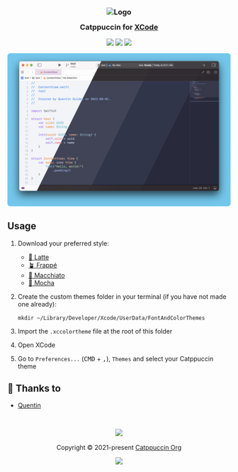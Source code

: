 <h3 align="center">
	<img src="https://raw.githubusercontent.com/catppuccin/catppuccin/main/assets/logos/exports/1544x1544_circle.png" width="100" alt="Logo"/><br/>
	<img src="https://raw.githubusercontent.com/catppuccin/catppuccin/main/assets/misc/transparent.png" height="30" width="0px"/>
	Catppuccin for <a href="https://developer.apple.com/xcode">XCode</a>
	<img src="https://raw.githubusercontent.com/catppuccin/catppuccin/main/assets/misc/transparent.png" height="30" width="0px"/>
</h3>

<p align="center">
	<a href="https://github.com/catppuccin/xcode/stargazers"><img src="https://img.shields.io/github/stars/catppuccin/xcode?colorA=363a4f&colorB=b7bdf8&style=for-the-badge"></a>
	<a href="https://github.com/catppuccin/xcode/issues"><img src="https://img.shields.io/github/issues/catppuccin/xcode?colorA=363a4f&colorB=f5a97f&style=for-the-badge"></a>
	<a href="https://github.com/catppuccin/xcode/contributors"><img src="https://img.shields.io/github/contributors/catppuccin/xcode?colorA=363a4f&colorB=a6da95&style=for-the-badge"></a>
</p>

<p align="center">
	<img src="https://raw.githubusercontent.com/catppuccin/xcode/main/assets/misc/xcode.png"/>
</p>

## Usage

1. Download your preferred style:
    - [🌻 Latte](https://raw.githubusercontent.com/catppuccin/xcode/main/dist/Catppuccin%20Latte.xccolortheme)
    - [🪴 Frappé](https://raw.githubusercontent.com/catppuccin/xcode/main/dist/Catppuccin%20Frappé.xccolortheme)
    - [🌺 Macchiato](https://raw.githubusercontent.com/catppuccin/xcode/main/dist/Catppuccin%20Macchiato.xccolortheme)
    - [🌿 Mocha](https://raw.githubusercontent.com/catppuccin/xcode/main/dist/Catppuccin%20Mocha.xccolortheme)
	
2. Create the custom themes folder in your terminal (if you have not made one already):
    ```
    mkdir ~/Library/Developer/Xcode/UserData/FontAndColorThemes
    ```

3. Import the `.xccolortheme` file at the root of this folder
4. Open XCode
5. Go to `Preferences...` (<kbd>CMD</kbd> + <kbd>,</kbd>), `Themes` and select your Catppuccin theme

## 💝 Thanks to

- [Quentin](https://github.com/quentinguidee)

&nbsp;

<p align="center">
	<img src="https://raw.githubusercontent.com/catppuccin/catppuccin/main/assets/footers/gray0_ctp_on_line.svg?sanitize=true" />
</p>

<p align="center">
	Copyright &copy; 2021-present <a href="https://github.com/catppuccin" target="_blank">Catppuccin Org</a>
</p>

<p align="center">
	<a href="https://github.com/catppuccin/catppuccin/blob/main/LICENSE"><img src="https://img.shields.io/static/v1.svg?style=for-the-badge&label=License&message=MIT&logoColor=d9e0ee&colorA=363a4f&colorB=b7bdf8"/></a>
</p>
